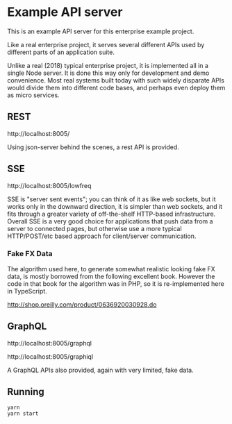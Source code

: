 # Example API server

This is an example API server for this enterprise example project.

Like a real enterprise project, it serves several different APIs used by different parts of an application suite.

Unlike a real (2018) typical enterprise project, it is implemented all in a
single Node server. It is done this way only for development and demo
convenience. Most real systems built today with such widely disparate APIs would
divide them into different code bases, and perhaps even deploy them as micro
services.

## REST

http://localhost:8005/

Using json-server behind the scenes, a rest API is provided.

## SSE

http://localhost:8005/lowfreq

SSE is "server sent events"; you can think of it as like web sockets, but it
works only in the downward direction, it is simpler than web sockets, and it
fits through a greater variety of off-the-shelf HTTP-based infrastructure.
Overall SSE is a very good choice for applications that push data from a server
to connected pages, but otherwise use a more typical HTTP/POST/etc based
approach for client/server communication.

### Fake FX Data

The algorithm used here, to generate somewhat realistic looking fake FX data, is
mostly borrowed from the following excellent book. However the code in that book
for the algorithm was in PHP, so it is re-implemented here in TypeScript.

http://shop.oreilly.com/product/0636920030928.do

## GraphQL

http://localhost:8005/graphql

http://localhost:8005/graphiql

A GraphQL APIs also provided, again with very limited, fake data.

## Running

```
yarn
yarn start
```
